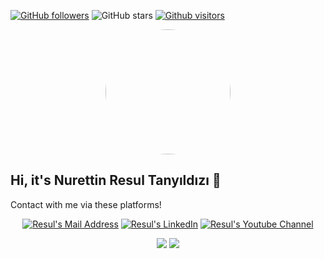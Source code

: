 [![GitHub followers](https://img.shields.io/github/followers/resultanyildizi?style=social)](https://github.com/resultanyildizi?tab=followers)
![GitHub stars](https://img.shields.io/github/stars/resultanyildizi?style=social)
[![Github visitors](https://visitor-badge.glitch.me/badge?page_id=resultanyildizi.visitor-badge)](https://GitHub.com/resultanyildizi/StrapDown.js/stargazers/)

<p align=center><img src="https://github.com/resultanyildizi.png" style="border-radius:50%"  width=200 height=200 /></p>

## Hi, it's Nurettin Resul Tanyıldızı 🎉
Contact with me via these platforms! 

<p align="center">
  <a href="mailto:tanyildizi.resul@gmail.com" target="_blank" rel="nofollow"><img alt="Resul's Mail Address" src="https://img.shields.io/badge/Gmail-white?logo=gmail" /></a>
  <a href="https://www.linkedin.com/in/resultanyildizi/" target="_blank" rel="nofollow"><img alt="Resul's LinkedIn" src="https://img.shields.io/badge/LinkedIn-%230072B1?logo=linkedin" /></a>
  <a href="https://www.youtube.com/channel/UCKz9BumCEpWIRP25Hi9nGnw" target="_blank" rel="nofollow"> <img alt="Resul's Youtube Channel" src="https://img.shields.io/badge/Youtube-white?logo=youtube&logoColor=FF0000"/></a>
</p>

<p align="center">
  <img src="https://github-readme-stats.vercel.app/api?username=resultanyildizi&count_private=true&show_icons=true&theme=dracula">
  <img src="https://github-readme-stats.vercel.app/api/top-langs/?username=resultanyildizi&hide=html,python,jupyter notebook&layout=compact&show_icons=true&theme=dracula">
</p>
